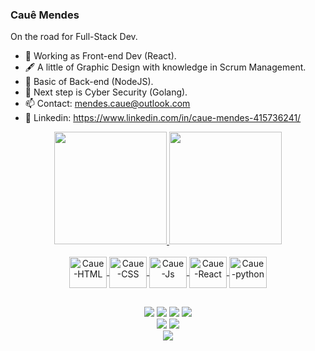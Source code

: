 ### Cauê Mendes

On the road for Full-Stack Dev.

- 🔧 Working as Front-end Dev (React).
- 🖋️ A little of Graphic Design with knowledge in Scrum Management.
- 📕 Basic of Back-end (NodeJS).
- 🐍 Next step is Cyber Security (Golang).
- 📫 Contact:  mendes.caue@outlook.com
- 📑 Linkedin: https://www.linkedin.com/in/caue-mendes-415736241/

<div align="center">
  <a target="_blank" href="https://www.linkedin.com/in/caue-mendes-415736241/">
  <img height="180em" src="https://github-readme-stats.vercel.app/api?username=caue-mendes&show_icons=true&theme=aura&include_all_commits=true&count_private=true"/>
  <img height="180em" src="https://github-readme-stats.vercel.app/api/top-langs/?username=caue-mendes&layout=compact&langs_count=7&theme=aura"/>
</div>

<div style="display: inline_block" align="center"><br>
  <img align="center" alt="Caue-HTML" height="50" width="60" src="https://cdn.jsdelivr.net/gh/devicons/devicon/icons/html5/html5-plain-wordmark.svg">
  <img align="center" alt="Caue-CSS" height="50" width="60" src="https://cdn.jsdelivr.net/gh/devicons/devicon/icons/css3/css3-plain-wordmark.svg">
  <img align="center" alt="Caue-Js" height="50" width="60" src="https://cdn.jsdelivr.net/gh/devicons/devicon/icons/javascript/javascript-plain.svg">
  <img align="center" alt="Caue-React" height="50" width="60" src="https://cdn.jsdelivr.net/gh/devicons/devicon/icons/react/react-original-wordmark.svg">
  <img align="center" alt="Caue-python" height="50" width="60" src="https://cdn.jsdelivr.net/gh/devicons/devicon/icons/python/python-plain-wordmark.svg">
</div>

 ##
 
<div align="center"> 
  <a href="https://www.instagram.com/cauemendess/" target="_blank"><img src="https://img.shields.io/badge/-Instagram-%23E4405F?style=for-the-badge&logo=instagram&logoColor=white" target="_blank"></a>
 <a href="https://discord.gg/Cauê Mendes#2664" target="_blank"><img src="https://img.shields.io/badge/Discord-7289DA?style=for-the-badge&logo=discord&logoColor=white" target="_blank"></a> 
  <a href = "mailto:mendes.caue@outlook.com"><img src="https://img.shields.io/badge/Microsoft_Outlook-0078D4?style=for-the-badge&logo=microsoft-outlook&logoColor=white" target="_blank"></a>
  <a href="https://www.linkedin.com/in/caue-mendes-415736241/" target="_blank"><img src="https://img.shields.io/badge/-LinkedIn-%230077B5?style=for-the-badge&logo=linkedin&logoColor=white" target="_blank"></a><br> 
  <a href="#" target="_blank"><img src="https://img.shields.io/badge/Adobe%20Photoshop-31A8FF?style=for-the-badge&logo=Adobe%20Photoshop&logoColor=black" target="_blank"></a>
  <a href="#" target="_blank"><img src="https://img.shields.io/badge/Adobe%20Premiere%20Pro-9999FF?style=for-the-badge&logo=Adobe%20Premiere%20Pro&logoColor=white" target="_blank"></a><br>
  <a href="#" target="_blank"><img src="https://img.shields.io/badge/Adobe%20XD-470137?style=for-the-badge&logo=Adobe%20XD&logoColor=#FF61F6" target="_blank"></a>
 
</div>

